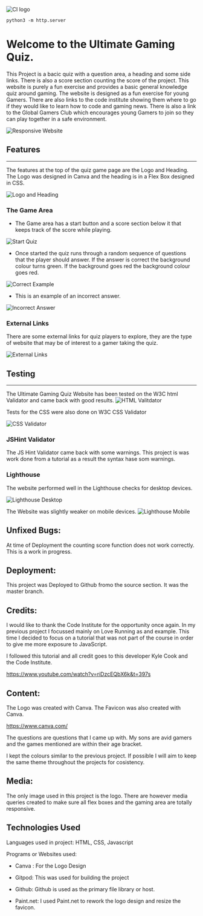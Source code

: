 ![CI logo](/assets/images/gamers-quiz-logo3.png)

`python3 -m http.server`

# Welcome to the Ultimate Gaming Quiz. 

This Project is a bacic quiz with a question area, a heading and some side links. There is also a score section counting the score of the project. This website is purely a fun exercise and provides a basic general knowledge quiz around gaming. The website is designed as a fun exercise for young Gamers. There are also links to the code institute showing them where to go if they would like to learn how to code and gaming news. There is also a link to the Global Gamers Club which encourages young Gamers to join so they can play together in a safe environment.  

![Responsive Website](/assets/images/ugc-responsive.PNG)

## Features
------------

The features at the top of the quiz game page are the Logo and Heading. The Logo was designed in Canva and the heading is in a Flex Box designed in CSS.

![Logo and Heading](/assets/images/logo-and-heading.PNG)

### The Game Area 

* The Game area has a start button and a score section below it that keeps track of the score while playing. 

![Start Quiz](/assets/images/start-quiz.PNG)

* Once started the quiz runs through a random sequence of questions that the player should answer. If the answer is correct the background colour turns green. If the background goes red the background colour goes red. 

![Correct Example](/assets/images/correct-answer-background.PNG)

* This is an example of an incorrect answer.

![Incorrect Answer](/assets/images/incorrect-answer-background.PNG)

### External Links
There are some external links for quiz players to explore, they are the type of website that may be of interest to a gamer taking the quiz.

![External Links](/assets/images/external-link-buttons.PNG)

## Testing
------------

The Ultimate Gaming Quiz Website has been tested on the W3C html Validator and came back with good results.
![HTML Valitdator](/assets/images/W3Chtml.PNG)

Tests for the CSS were also done on W3C CSS Validator

![CSS Validator](/assets/images/W3Ccss.PNG)

### JSHint Validator

The JS Hint Validator came back with some warnings. This project is was work done from a tutorial as a result the syntax hase som warnings. 

### Lighthouse

The website performed well in the Lighthouse checks for desktop devices.

![Lighthouse Desktop](/assets/images/lighthouse-desktop.PNG)

The Website was slightly weaker on mobile devices.
![Lighthouse Mobile](/assets/images/lighthouse-mobile.PNG)


## Unfixed Bugs:
At time of Deployment the counting score function does not work correctly. This is a work in progress. 

## Deployment:
This project was Deployed to Github fromo the source section. It was the master branch.

## Credits:
I would like to thank the Code Institute for the opportunity once again. In my previous project I focussed mainly on Love Running as and example. This time I decided to focus on a tutorial that was not part of the course in order to give me more exposure to JavaScript. 

I followed this tutorial and all credit goes to this developer Kyle Cook and the Code Institute. 

https://www.youtube.com/watch?v=riDzcEQbX6k&t=397s

## Content:

The Logo was created with Canva. The Favicon was also created with Canva.

https://www.canva.com/

The questions are questions that I came up with. My sons are avid gamers and the games mentioned are within their age bracket.

I kept the colours similar to the previous project. If possible I will aim to keep the same theme throughout the projects for cosistency.



## Media:
The only image used in this project is the logo. There are however media queries created to make sure all flex boxes and the gaming area are totally responsive. 

## Technologies Used

Languages used in project:
HTML, CSS, Javascript

Programs or Websites used:

* Canva : For the Logo Design

* Gitpod: This was used for building the project

* Github: Github is used as the primary file library or host. 

* Paint.net: I used Paint.net to rework the logo design and resize the favicon. 








